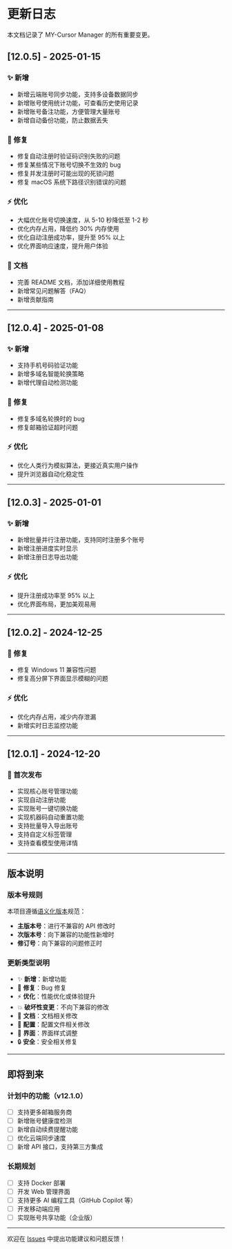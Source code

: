 # 更新日志

本文档记录了 MY-Cursor Manager 的所有重要变更。

## [12.0.5] - 2025-01-15

### ✨ 新增
- 新增云端账号同步功能，支持多设备数据同步
- 新增账号使用统计功能，可查看历史使用记录
- 新增账号备注功能，方便管理大量账号
- 新增自动备份功能，防止数据丢失

### 🐛 修复
- 修复自动注册时验证码识别失败的问题
- 修复某些情况下账号切换不生效的 bug
- 修复并发注册时可能出现的死锁问题
- 修复 macOS 系统下路径识别错误的问题

### ⚡ 优化
- 大幅优化账号切换速度，从 5-10 秒降低至 1-2 秒
- 优化内存占用，降低约 30% 内存使用
- 优化自动注册成功率，提升至 95% 以上
- 优化界面响应速度，提升用户体验

### 📖 文档
- 完善 README 文档，添加详细使用教程
- 新增常见问题解答（FAQ）
- 新增贡献指南

---

## [12.0.4] - 2025-01-08

### ✨ 新增
- 支持手机号码验证功能
- 新增多域名智能轮换策略
- 新增代理自动检测功能

### 🐛 修复
- 修复多域名轮换时的 bug
- 修复邮箱验证超时问题

### ⚡ 优化
- 优化人类行为模拟算法，更接近真实用户操作
- 提升浏览器自动化稳定性

---

## [12.0.3] - 2025-01-01

### ✨ 新增
- 新增批量并行注册功能，支持同时注册多个账号
- 新增注册进度实时显示
- 新增注册日志导出功能

### ⚡ 优化
- 提升注册成功率至 95% 以上
- 优化界面布局，更加美观易用

---

## [12.0.2] - 2024-12-25

### 🐛 修复
- 修复 Windows 11 兼容性问题
- 修复高分屏下界面显示模糊的问题

### ⚡ 优化
- 优化内存占用，减少内存泄漏
- 新增实时日志监控功能

---

## [12.0.1] - 2024-12-20

### 🎉 首次发布
- 实现核心账号管理功能
- 实现自动注册功能
- 实现账号一键切换功能
- 实现机器码自动重置功能
- 支持批量导入导出账号
- 支持自定义标签管理
- 支持查看模型使用详情

---

## 版本说明

### 版本号规则
本项目遵循[语义化版本](https://semver.org/lang/zh-CN/)规范：

- **主版本号**：进行不兼容的 API 修改时
- **次版本号**：向下兼容的功能性新增时
- **修订号**：向下兼容的问题修正时

### 更新类型说明

- ✨ **新增**：新增功能
- 🐛 **修复**：Bug 修复
- ⚡ **优化**：性能优化或体验提升
- 💥 **破坏性变更**：不向下兼容的修改
- 📖 **文档**：文档相关修改
- 🔧 **配置**：配置文件相关修改
- 🎨 **界面**：界面样式调整
- 🔒 **安全**：安全相关修复

---

## 即将到来

### 计划中的功能（v12.1.0）
- [ ] 支持更多邮箱服务商
- [ ] 新增账号健康度检测
- [ ] 新增自动续费提醒功能
- [ ] 优化云端同步速度
- [ ] 新增 API 接口，支持第三方集成

### 长期规划
- [ ] 支持 Docker 部署
- [ ] 开发 Web 管理界面
- [ ] 支持更多 AI 编程工具（GitHub Copilot 等）
- [ ] 开发移动端应用
- [ ] 实现账号共享功能（企业版）

---

欢迎在 [Issues](https://github.com/jianxianglin808/MY-Cursor/issues) 中提出功能建议和问题反馈！


